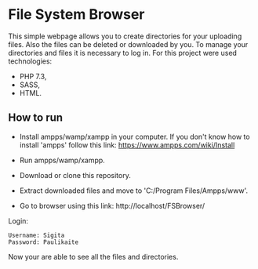 # File System Browser
This simple webpage allows you to create directories for your uploading files. Also the files can be deleted or downloaded by you. To manage your directories and files it is necessary to log in.
For this project were used technologies:
- PHP 7.3, 
- SASS,
- HTML.

 

## How to run
- Install ampps/wamp/xampp in your computer. If you don't know how to install 'ampps' follow this link: https://www.ampps.com/wiki/Install

- Run ampps/wamp/xampp. 

- Download or clone this repository. 

- Extract downloaded files and move to 'C:/Program Files/Ampps/www'. 

- Go to browser using this link: http://localhost/FSBrowser/

Login:

    Username: Sigita
    Password: Paulikaite
    
    
Now your are able to see all the files and directories.
